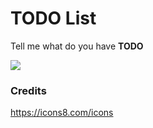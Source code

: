 # TODO List
Tell me what do you have **TODO**

![](https://i.imgur.com/YE2SfJQ.png)

### Credits
https://icons8.com/icons
